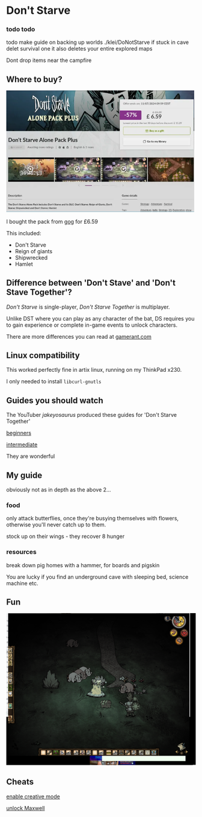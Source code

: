 # Don't Starve

### todo todo

todo make guide on backing up worlds ./klei/DoNotStarve
if stuck in cave delet survival one it also deletes your entire explored maps

Dont drop items near the campfire

## Where to buy?

<img src=ds.avif style=width:500px;height:auto;>

I bought the pack from [gog](https://www.gog.com/en/game/dont_starve_alone_pack_plus) for £6.59

This included:

- Don't Starve 
- Reign of giants
- Shipwrecked
- Hamlet

## Difference between 'Don't Stave' and 'Don't Stave Together'?

_Don't Starve_ is single-player, _Don't Starve Together_ is multiplayer.

Unlike DST where you can play as any character of the bat, DS requires you to gain experience or complete in-game events to unlock characters.

There are more differences you can read at [gamerant.com](https://gamerant.com/difference-what-to-get-dont-starve-dont-starve-together/)

## Linux compatibility

This worked perfectly fine in artix linux, running on my ThinkPad x230.

I only needed to install `libcurl-gnutls`

## Guides you should watch

The YouTuber _jakeyosaurus_ produced these guides for 'Don't Starve Together'

[beginners](https://youtu.be/hw0thrwvakq?si=ovy0hotfgkliwncw)

[intermediate](https://youtu.be/183_kxv7oxg?si=abqhrlbss_jlxxgw)

They are wonderful
## My guide

obviously not as in depth as the above 2...

### food

only attack butterflies, once they're busying themselves with flowers, otherwise you'll never catch up to them.

stock up on their wings - they recover 8 hunger

### resources

break down pig homes with a hammer, for boards and pigskin

You are lucky if you find an underground cave with sleeping bed, science machine etc.

## Fun

<img src=fun1.avif>

## Cheats

[enable creative mode](enable_creative)

[unlock Maxwell](unlock_maxwell)


